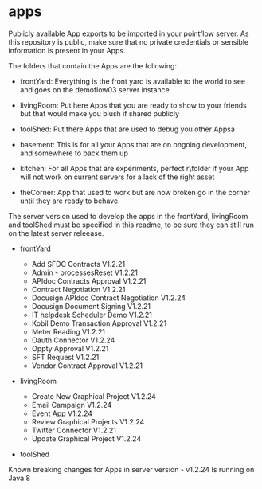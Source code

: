 # apps

Publicly available App exports to be imported in your pointflow server.
As this repository is public, make sure that no private credentials or sensible information is present in your Apps.

The folders that contain the Apps are the following:
* frontYard: Everything is the front yard is available to the world to see and goes on the demoflow03 server instance
* livingRoom: Put here Apps that you are ready to show to your friends but that would make you blush if shared publicly
* toolShed: Put there Apps that are used to debug you other Appsa

* basement: This is for all your Apps that are on ongoing development, and somewhere to back them up 
* kitchen: For all Apps that are experiments, perfect r\folder if your App will not work on current servers for a lack of the right asset
* theCorner: App that used to work but are now broken go in the corner until they are ready to behave

The server version used to develop the apps in the frontYard, livingRoom and toolShed must be specified in this readme, to be sure they can still run on the latest server releease.


* frontYard
	- Add SFDC Contracts	V1.2.21
	- Admin - processesReset 	V1.2.21
	- APIdoc Contracts Approval 	V1.2.21
	- Contract Negotiation 	V1.2.21
	- Docusign APIdoc Contract Negotiation 	V1.2.24
	- Docusign Document Signing 	V1.2.21
	- IT helpdesk Scheduler Demo 	V1.2.21
	- Kobil Demo Transaction Approval 	V1.2.21
	- Meter Reading 	V1.2.21
	- Oauth Connector 	V1.2.24
	- Oppty Approval 	V1.2.21
	- SFT Request 	V1.2.21
	- Vendor Contract Approval 	V1.2.21

* livingRoom
	- Create New Graphical Project 		V1.2.24
	- Email Campaign	V1.2.24
	- Event App 	V1.2.24
	- Review Graphical Projects 	V1.2.24
	- Twitter Connector 	V1.2.21
	- Update Graphical Project 		V1.2.24

* toolShed


Known breaking changes for Apps in server version
	- v1.2.24 Is running on Java 8

